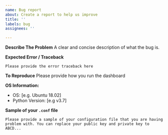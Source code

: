 ```yaml
---
name: Bug report
about: Create a report to help us improve
title: ''
labels: bug
assignees: ''

---
```


**Describe The Problem**
A clear and concise description of what the bug is.

**Expected Error / Traceback**
```
Please provide the error traceback here
```

**To Reproduce**
Please provide how you run the dashboard

**OS Information:**
 - OS: [e.g. Ubuntu 18.02]
 - Python Version: [e.g v3.7]

**Sample of your `.conf` file**
```
Please provide a sample of your configuration file that you are having problem with. You can replace your public key and private key to ABCD...
```

